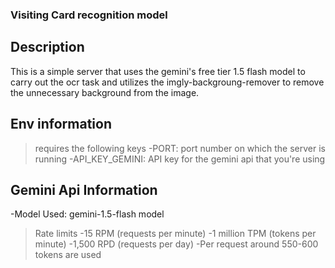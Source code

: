 ### Visiting Card recognition model

## Description
This is a simple server that uses the gemini's free tier 1.5 flash model to carry out the ocr task 
and utilizes the imgly-backgroung-remover to remove the unnecessary background from the image.

## Env information
>requires the following keys
-PORT: port number on which the server is running
-API_KEY_GEMINI: API key for the gemini api that you're using 

## Gemini Api Information
-Model Used: gemini-1.5-flash model
>Rate limits
-15 RPM (requests per minute)
-1 million TPM (tokens per minute)
-1,500 RPD (requests per day)
-Per request around 550-600 tokens are used

